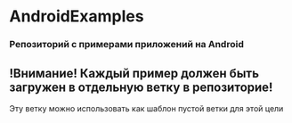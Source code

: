 # AndroidExamples

### Репозиторий с примерами приложений на Android


## !Внимание! Каждый пример должен быть загружен в отдельную ветку в репозиторие!
Эту ветку можно использовать как шаблон пустой ветки для этой цели
